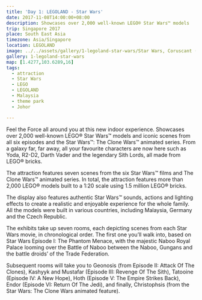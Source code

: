 ```yaml
---
title: 'Day 1: LEGOLAND - Star Wars'
date: 2017-11-08T14:00:00+08:00
description: Showcases over 2,000 well-known LEGO® Star Wars™ models
trip: Singapore 2017
place: South East Asia
timezone: Asia/Singapore
location: LEGOLAND
image: ../../assets/gallery/1-legoland-star-wars/Star Wars, Coruscant (1).jpeg
gallery: 1-legoland-star-wars
map: [1.4277,103.6289,16]
tags:
  - attraction
  - Star Wars
  - LEGO
  - LEGOLAND
  - Malaysia
  - theme park
  - Johor

---
```

Feel the Force all around you at this new indoor experience. Showcases over 2,000 well-known LEGO® Star Wars™ models and iconic scenes from all six episodes and the Star Wars™: The Clone Wars™ animated series. From a galaxy far, far away, all your favourite characters are now here such as Yoda, R2-D2, Darth Vader and the legendary Sith Lords, all made from LEGO® bricks.

The attraction features seven scenes from the six Star Wars™ films and The Clone Wars™ animated series. In total, the attraction features more than 2,000 LEGO® models built to a 1:20 scale using 1.5 million LEGO® bricks.

The display also features authentic Star Wars™ sounds, actions and lighting effects to create a realistic and enjoyable experience for the whole family. All the models were built in various countries, including Malaysia, Germany and the Czech Republic.

The exhibits take up seven rooms, each depicting scenes from each Star Wars movie, in chronological order. The first one you’ll walk into, based on Star Wars Episode I: The Phantom Menace, with the majestic Naboo Royal Palace looming over the Battle of Naboo between the Naboo, Gungans and the battle droids’ of the Trade Federation.

Subsequent rooms will take you to Geonosis (from Episode II: Attack Of The Clones), Kashyyk and Mustafar (Episode III: Revenge Of The Sith), Tatooine (Episode IV: A New Hope), Hoth (Episode V: The Empire Strikes Back), Endor (Episode VI: Return Of The Jedi), and finally, Christophsis (from the Star Wars: The Clone Wars animated feature).
